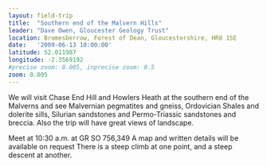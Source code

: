 ```yaml
---
layout: field-trip
title:  "Southern end of the Malvern Hills"
leader: "Dave Owen, Gloucester Geology Trust"
location: Bromesberrow, Forest of Dean, Gloucestershire, HR8 1SE
date:   '2009-06-13 10:00:00'
latitude: 52.011987
longitude: -2.3569192
#precise zoom: 0.005, inprecise zoom: 0.5
zoom: 0.005
---
```

We will visit Chase End Hill and Howlers Heath at the southern end of the Malverns and see Malvernian pegmatites and gneiss, Ordovician Shales and dolerite sills, Silurian sandstones and Permo-Triassic sandstones and breccia. Also the trip will have great views of landscape.

Meet at 10:30 a.m. at GR SO 756,349 A map and written details will be available on request There is a steep climb at one point, and a steep descent at another.